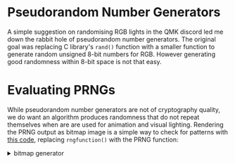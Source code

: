 # Pseudorandom Number Generators
A simple suggestion on randomising RGB lights in the QMK discord led me down the rabbit hole of pseudorandom number generators. The original goal was replacing C library's `rand()` function with a smaller function to generate random unsigned 8-bit numbers for RGB. However generating good randomness within 8-bit space is not that easy.

# Evaluating PRNGs
While pseudorandom number generators are not of cryptography quality, we do want an algorithm produces randomness that do not repeat themselves when are are used for animation and visual lighting. Rendering the PRNG output as bitmap image is a simple way to check for patterns with [this code](https://stackoverflow.com/questions/50090500/create-simple-bitmap-in-c-without-external-libraries), replacing `rngfunction()` with the PRNG function:

<details><summary>bitmap generator</summary>
<p>
```c
void generate_image(uint_fast64_t (*rngfunction)(), char filename[]) {
	//width, height, and bitcount are the key factors:
	static uint_fast32_t const width  = WIDTH;
	static uint_fast32_t const height = HEIGHT;
	static uint_fast16_t const bitcount = 24;//<- 24-bit bitmap

	//take padding in to account
	int width_in_bytes = ((width * bitcount + 31) / 32) * 4;

	//total image size in bytes, not including header
	uint_fast32_t imagesize = width_in_bytes * height;

	//this value is always 40, it's the sizeof(BITMAPINFOHEADER)
	static uint_fast32_t const biSize = 40;

	//bitmap bits start after headerfile,
	//this is sizeof(BITMAPFILEHEADER) + sizeof(BITMAPINFOHEADER)
	static uint_fast32_t const bfOffBits = 54;

	//total file size:
	uint_fast32_t filesize = 54 + imagesize;

	//number of planes is usually 1
	static uint_fast16_t const biPlanes = 1;

	//create header:
	//copy to buffer instead of BITMAPFILEHEADER and BITMAPINFOHEADER
	//to avoid problems with structure packing
	unsigned char header[54] = { 0 };
	memcpy(header, "BM", 2);
	memcpy(header + 2 , &filesize, 4);
	memcpy(header + 10, &bfOffBits, 4);
	memcpy(header + 14, &biSize, 4);
	memcpy(header + 18, &width, 4);
	memcpy(header + 22, &height, 4);
	memcpy(header + 26, &biPlanes, 2);
	memcpy(header + 28, &bitcount, 2);
	memcpy(header + 34, &imagesize, 4);

	//prepare pixel data:
	unsigned char* buf = malloc(imagesize);
	for(int row = height - 1; row >= 0; row--) {
		for(int col = 0; col < width; col++) {

			uint_fast8_t blue  = (uint8_t)rngfunction();
			uint_fast8_t green = (uint8_t)rngfunction();
			uint_fast8_t red   = (uint8_t)rngfunction();

#ifdef GRAYSCALE
			uint_fast8_t gray = 0.3*red + 0.59*green + 0.11*blue;
			blue = green = red = gray;
#endif
			buf[row * width_in_bytes + col * 3 + 0] = blue;
			buf[row * width_in_bytes + col * 3 + 1] = green;
			buf[row * width_in_bytes + col * 3 + 2] = red;
		}
	}

	FILE *fout = fopen("24bit.bmp", "wb");
	fwrite(header, 1, 54, fout);
	fwrite((char*)buf, 1, imagesize, fout);
	fclose(fout);
	free(buf);

	return;
}
```
</p>
</details>

# 8-bit PRNG
## Tzarc's XORshift
Shift-register generator using [XORshift](https://en.wikipedia.org/wiki/Xorshift) was discovered by mathematician George Marsaglia. @tzarc proposed [his version](https://github.com/tzarc/qmk_build/blob/bebe5e5b21e99bdb8ff41500ade1eac2d8417d8c/users-tzarc/tzarc_common.c#L57-L63) that follows:
```c
static uint8_t prng(void) {
	static uint8_t s = 0xAA, a = 0;
	s ^= s << 3;
	s ^= s >> 5;
	s ^= a++ >> 2;
	return s;
}
```
